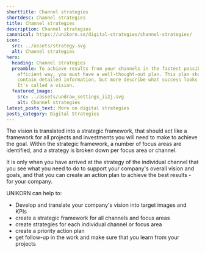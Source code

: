 ```yaml
---
shorttitle: Channel strategies
shortdesc: Channel strategies
title: Channel strategies
description: Channel strategies
canonical: https://unikorn.se/digital-strategies/channel-strategies/
icon:
  src: ../assets/strategy.svg
  alt: Channel strategies
hero:
  heading: Channel strategies
  preamble: To achieve results from your channels in the fastest possible and most
    efficient way, you must have a well-thought-out plan. This plan should not
    contain detailed information, but more describe what success looks like.
    It's called a vision.
  featured_image:
    src: ../assets/undraw_settings_ii2j.svg
    alt: Channel strategies
latest_posts_text: More on digital strategies
posts_category: Digital Strategies
---
```

The vision is translated into a strategic framework, that should act like a framework for all projects and investments you will need to make to achieve the goal. Within the strategic framework, a number of focus areas are identified, and a strategy is broken down per focus area or channel. 

It is only when you have arrived at the strategy of the individual channel that you see what you need to do to support your company's overall vision and goals, and that you can create an action plan to achieve the best results - for your company.


UNIKORN can help to:

* Develop and translate your company's vision into target images and KPIs
* create a strategic framework for all channels and focus areas
* create strategies for each individual channel or focus area
* create a priority action plan
* get follow-up in the work and make sure that you learn from your projects